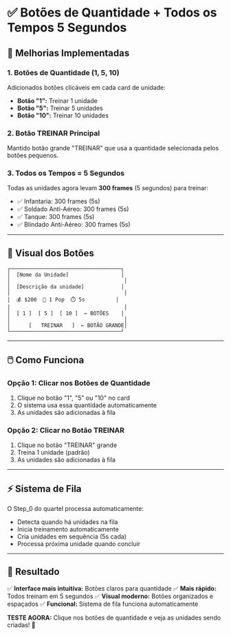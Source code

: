 # ✅ Botões de Quantidade + Todos os Tempos 5 Segundos

## 🎯 Melhorias Implementadas

### **1. Botões de Quantidade (1, 5, 10)**
Adicionados botões clicáveis em cada card de unidade:
- **Botão "1":** Treinar 1 unidade
- **Botão "5":** Treinar 5 unidades
- **Botão "10":** Treinar 10 unidades

### **2. Botão TREINAR Principal**
Mantido botão grande "TREINAR" que usa a quantidade selecionada pelos botões pequenos.

### **3. Todos os Tempos = 5 Segundos**
Todas as unidades agora levam **300 frames** (5 segundos) para treinar:
- ✅ Infantaria: 300 frames (5s)
- ✅ Soldado Anti-Aéreo: 300 frames (5s)  
- ✅ Tanque: 300 frames (5s)
- ✅ Blindado Anti-Aéreo: 300 frames (5s)

---

## 🎨 Visual dos Botões

```
┌────────────────────────────────────┐
│  [Nome da Unidade]                 │
│                                     │
│  [Descrição da unidade]            │
│                                     │
│  💰 $200  👥 1 Pop  ⏱️ 5s          │
│                                     │
│  [ 1 ]  [ 5 ]  [ 10 ]  ← BOTÕES    │
│                                     │
│      [   TREINAR   ]  ← BOTÃO GRANDE│
└────────────────────────────────────┘
```

---

## 🖱️ Como Funciona

### **Opção 1: Clicar nos Botões de Quantidade**
1. Clique no botão "1", "5" ou "10" no card
2. O sistema usa essa quantidade automaticamente
3. As unidades são adicionadas à fila

### **Opção 2: Clicar no Botão TREINAR**
1. Clique no botão "TREINAR" grande
2. Treina 1 unidade (padrão)
3. As unidades são adicionadas à fila

---

## ⚡ Sistema de Fila

O Step_0 do quartel processa automaticamente:
- Detecta quando há unidades na fila
- Inicia treinamento automaticamente
- Cria unidades em sequência (5s cada)
- Processa próxima unidade quando concluir

---

## 🎉 Resultado

✅ **Interface mais intuitiva:** Botões claros para quantidade
✅ **Mais rápido:** Todos treinam em 5 segundos
✅ **Visual moderno:** Botões organizados e espaçados
✅ **Funcional:** Sistema de fila funciona automaticamente

**TESTE AGORA:** Clique nos botões de quantidade e veja as unidades sendo criadas! 🚀

